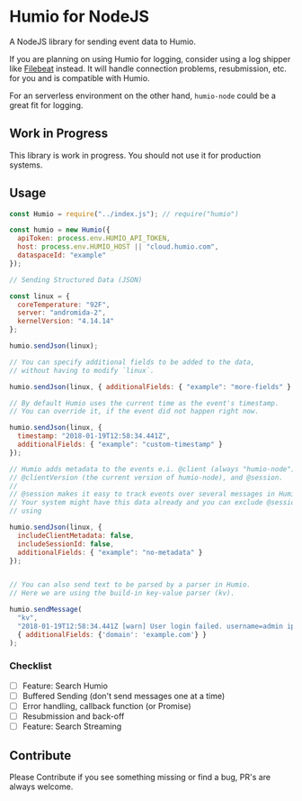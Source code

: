 # Humio for NodeJS

A NodeJS library for sending event data to Humio.

If you are planning on using Humio for logging, consider using a log shipper
like [Filebeat](https://cloud.humio.com/docs/first-time-use/index.html) instead.
It will handle connection problems, resubmission, etc. for you and is
compatible with Humio.

For an serverless environment on the other hand, `humio-node` could be a great
fit for logging.

## Work in Progress

This library is work in progress. You should not use it for production systems.

## Usage

```javascript
const Humio = require("../index.js"); // require("humio")

const humio = new Humio({
  apiToken: process.env.HUMIO_API_TOKEN,
  host: process.env.HUMIO_HOST || "cloud.humio.com",
  dataspaceId: "example"
});

// Sending Structured Data (JSON)

const linux = {
  coreTemperature: "92F",
  server: "andromida-2",
  kernelVersion: "4.14.14"
};

humio.sendJson(linux);

// You can specify additional fields to be added to the data,
// without having to modify `linux`.

humio.sendJson(linux, { additionalFields: { "example": "more-fields" } });

// By default Humio uses the current time as the event's timestamp.
// You can override it, if the event did not happen right now.

humio.sendJson(linux, {
  timestamp: "2018-01-19T12:58:34.441Z",
  additionalFields: { "example": "custom-timestamp" }
});

// Humio adds metadata to the events e.i. @client (always "humio-node"),
// @clientVersion (the current version of humio-node), and @session.
//
// @session makes it easy to track events over several messages in Humio.
// Your system might have this data already and you can exclude @session
// using

humio.sendJson(linux, {
  includeClientMetadata: false,
  includeSessionId: false,
  additionalFields: { "example": "no-metadata" }
});


// You can also send text to be parsed by a parser in Humio.
// Here we are using the build-in key-value parser (kv).

humio.sendMessage(
  "kv",
  "2018-01-19T12:58:34.441Z [warn] User login failed. username=admin ip=101.127.184.11",
  { additionalFields: {'domain': 'example.com'} }
);
```

### Checklist

- [ ] Feature: Search Humio
- [ ] Buffered Sending (don't send messages one at a time)
- [ ] Error handling, callback function (or Promise)
- [ ] Resubmission and back-off
- [ ] Feature: Search Streaming

## Contribute

Please Contribute if you see something missing or find a bug,
PR's are always welcome.
